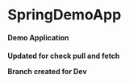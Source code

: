 # SpringDemoApp

<h4> Demo Application <h4>

Updated for check pull and fetch

Branch created for Dev
